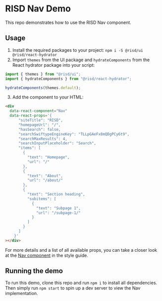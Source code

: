 # RISD Nav Demo

This repo demonstrates how to use the RISD Nav component.

## Usage

1. Install the required packages to your project: `npm i -S @risd/ui @risd/react-hydrator`
2. Import `themes` from the UI package and `hydrateComponents` from the React hydrator package into your script:

```js
import { themes } from "@risd/ui";
import { hydrateComponents } from "@risd/react-hydrator";

hydrateComponents(themes.default);
```

3. Add the component to your HTML:

```html
<div
  data-react-component="Nav"
  data-react-props='{
      "siteTitle": "RISD",
      "homepageUrl": "/",
      "hasSearch": false,
      "searchSwiftypeEngineKey": "TLLpGAeFx8mQDgPCy6t9",
      "searchMaxResults": 4,
      "searchInputPlaceholder": "Search",
      "items": [
        {
          "text": "Homepage",
          "url": "/"
        },
        {
          "text": "About",
          "url": "/about/"
        },
        {
          "text": "Section heading",
          "subitems": [
            {
              "text": "Subpage 1",
              "url": "/subpage-1/"
            }
          ]
        }
      ]
    }'
></div>
```

For more details and a list of all available props, you can take a closer look at the [Nav component](http://develop.styleguide.risd.systems/?path=/story/components-nav--sandbox) in the style guide.

## Running the demo

To run this demo, clone this repo and run `npm i` to install all dependencies. Then simply run `npm start` to spin up a dev server to view the Nav implementation.
